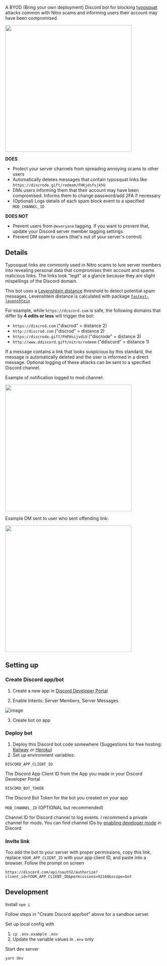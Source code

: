 A BYOD (Bring your own deployment) Discord bot for blocking [typosquat](https://en.wikipedia.org/wiki/Typosquatting) attacks common with Nitro scams and informing users their account may have been compromised.

<img src="https://user-images.githubusercontent.com/9841162/150050893-4e083f60-39a3-4b19-a10c-77f6ab3ad97f.png" height="400px" />

**DOES**

- Protect your server channels from spreading annoying scams to other users
- Automatically deletes messages that contain typosquat links like `https://discrode.gift/redeem/FHKjdsfsjkhU`
- DMs users informing them that their account may have been compromised. Informs them to change password/add 2FA if necessary
- (Optional) Logs details of each spam block event to a specified `MOD_CHANNEL_ID`

**DOES NOT**

- Prevent users from `@everyone` tagging. If you want to prevent that, update your Discord server member tagging settings
- Prevent DM spam to users (that's out of your server's control)

## Details

Typosquat links are commonly used in Nitro scams to lure server members into revealing personal data that compromises their account and spams malicious links. The links look "legit" at a glance because they are slight mispellings of the Discord domain.

This bot uses a [Levenshtein distance](https://en.wikipedia.org/wiki/Levenshtein_distance) threshold to detect potential spam messages. Levenshtein distance is calculated with package [`fastest-levenshtein`](https://www.npmjs.com/package/fastest-levenshtein)

For example, while `https://discord.com` is safe, the following domains that differ by **4 edits or less** will trigger the bot:

- `https://discrod.com` ("discrod" = distance 2)
- `http://discrod.com` ("discrod" = distance 2)
- `https://discrode.gift/FHFHsijvdiU` ("discrode" = distance 3)
- `http://www.ddiscord.gift/nitro/redeem` ("ddiscord" = distance 1)

If a message contains a link that looks suspicious by this standard, the message is automatically deleted and the user is informed in a direct message. Optional logging of these attacks can be sent to a specified Discord channel.

Example of notification logged to mod channel:

<img src="https://user-images.githubusercontent.com/9841162/150052619-6bb185f6-5f73-40f8-ad41-0d8b1a594cec.png" height="400px" />

Example DM sent to user who sent offending link:

<img src="https://user-images.githubusercontent.com/9841162/150052885-063d62d1-3bc7-4f0a-b07e-d5fb4866ebeb.png" height="400px" />

## Setting up

### Create Discord app/bot

1. Create a new app in [Discord Developer Portal](https://discord.com/developers/applications)

2. Enable Intents: Server Members, Server Messages

![image](https://user-images.githubusercontent.com/9841162/150038516-4ba92006-aedd-4118-95d6-959f7b7be450.png)

3. Create bot on app

### Deploy bot

1. Deploy this Discord bot code somewhere (Suggestions for free hosting: [Railway](https://railway.app/) or [Heroku](https://heroku.com/))
1. Set up environment variables:

`DISCORD_APP_CLIENT_ID`

The Discord App Client ID from the App you made in your Discord Developer Portal

`DISCORD_BOT_TOKEN`

The Discord Bot Token for the bot you created on your app

`MOD_CHANNEL_ID` (OPTIONAL but recommended)

Channel ID for Discord channel to log events. I recommend a private channel for mods. You can find channel IDs by [enabling developer mode](https://www.howtogeek.com/714348/how-to-enable-or-disable-developer-mode-on-discord/#:~:text=In%20Discord's%20settings%20menu%2C%20select,the%20%E2%80%9CDeveloper%20Mode%E2%80%9D%20option.) in Discord

### Invite link

Too add the bot to your server with proper permissions, copy this link, replace `YOUR_APP_CLIENT_ID` with your app client ID, and paste into a browser. Follow the prompt on screen

`https://discord.com/api/oauth2/authorize?client_id=YOUR_APP_CLIENT_ID&permissions=92160&scope=bot`

## Development

Install
`npm i`

Follow steps in "Create Discord app/bot" above for a sandbox server.

Set up local config with

1. `cp .env.example .env`
1. Update the variable values in `.env` only

Start dev server

`yarn dev`
